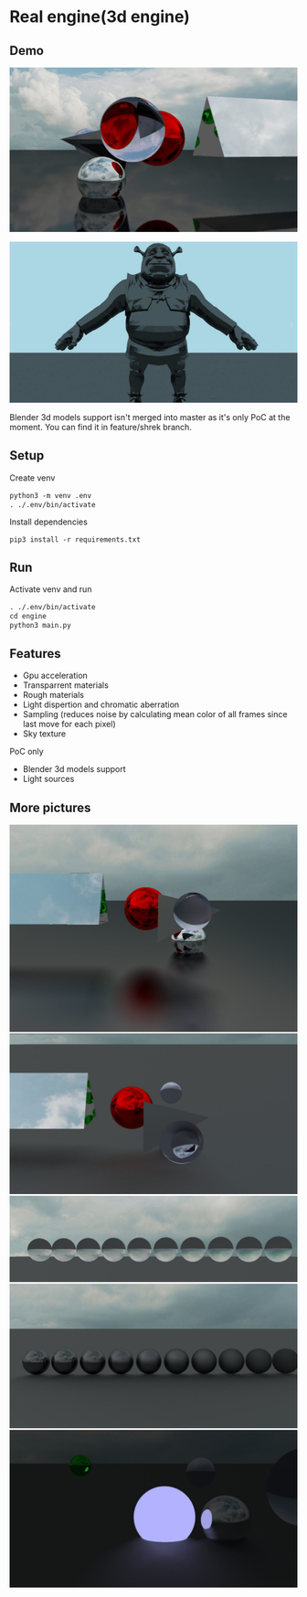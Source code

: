 # Real engine(3d engine)

## Demo

![demo](assets/demo.jpg)

![shrek](assets/shrek.png)

Blender 3d models support isn't merged into master as it's only PoC at the moment.
You can find it in feature/shrek branch.

## Setup

Create venv

    python3 -m venv .env
    . ./.env/bin/activate

Install dependencies

    pip3 install -r requirements.txt

## Run

Activate venv and run

    . ./.env/bin/activate
    cd engine
    python3 main.py

## Features

- Gpu acceleration
- Transparrent materials
- Rough materials
- Light dispertion and chromatic aberration
- Sampling (reduces noise by calculating mean color of all frames since last move for each pixel)
- Sky texture

PoC only

- Blender 3d models support
- Light sources

## More pictures

![rough floor](assets/rough-floor.jpg)
![rough floor](assets/rough-floor2.jpg)
![rough floor](assets/transparrent-spheres.jpg)
![rough floor](assets/rough-spheres.jpg)
![rough floor](assets/light.jpg)
